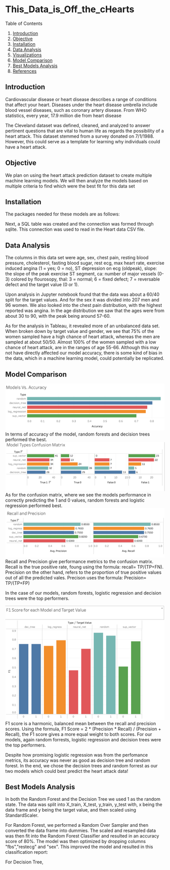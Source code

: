 # This_Data_is_Off_the_cHearts
Table of Contents

1. [Introduction](#introduction)
2. [Objective](#objective)
3. [Installation](#installation)
4. [Data Analysis](#dataanalysis)
5. [Visualizations](#visualizations)
6. [Model Comparison](#modelcomparison)
7. [Best Models Analysis](#bestmodelsanalysis)
8. [References](#references)

## Introduction

Cardiovascular disease or heart disease describes a range of conditions that affect your heart. Diseases under the heart disease umbrella include blood vessel diseases, such as coronary artery disease. From WHO statistics, every year, 17.9 million die from heart disease

The Cleveland dataset was defined, cleaned, and analyzed to answer pertinent questions that are vital to human life as regards the possibility of a heart attack. This dataset stemmed from a survey donated on 7/1/1988. However, this could serve as a template for learning why individuals could have a heart attack. 

## Objective 

We plan on using the heart attack prediction dataset to create multiple machine learning models. We will then analyze the models based on multiple criteria to find which were the best fit for this data set

## Installation
The packages needed for these models are as follows:

Next, a SQL table was created and the connection was formed through sqlite. This connection was used to read in the Heart data CSV file. 

## Data Analysis

The columns in this data set were age, sex, chest pain, resting blood pressure, cholesterol, fasting blood sugar, rest ecg, max heart rate, exercise induced angina (1 = yes; 0 = no), ST depression on ecg (oldpeak), slope: the slope of the peak exercise ST segment, ca: number of major vessels (0-3) colored by flourosopy, thal: 3 = normal; 6 = fixed defect; 7 = reversable defect and the target value (0 or 1).

Upon analysis in Jupyter notebook found that the data was about a 60/40 split for the target values. And for the sex it was divided into 207 men and 96 women. We also looked into the chest pain distribution, with the highest reported was angina. In the age distribution we saw that the ages were from about 30 to 90, with the peak being around 57-60.

As for the analysis in Tableau, it revealed more of an unbalanced data set. When broken down by target value and gender, we see that 75% of the women sampled have a high chance of heart attack, whereas the men are sampled at about 50/50. Almost 100% of the women sampled with a low chance of heart attack, are in the ranges of age 55-66. Although this may not have directly affected our model accuracy, there is some kind of bias in the data, which in a machine learning model,  could potentially be replicated.

## Model Comparison
![accuracy](images/accuracy.png)
In terms of accuracy of the model, random forests and decision trees performed the best.
![accuracy](images/confusion.png)
As for the confusion matrix, where we see the models performance in correctly predicting the 1 and 0 values, random forests and logistic regression performed best. 
![recall](images/recal.png)
Recall and Precision give performance metrics to the confusion matrix. Recall is the true positive rate, foung using the formula: recall= TP/(TP+FN). Precision on the other hand, refers to the proportion of true positive values out of all the predicted vales. Precison uses the formula: Precision= TP/(TP+FP)

In the case of our models, random forests, logistic regression and decision trees were the top performers.

![f1](images/f1.png)
F1 score is a harmonic, balanced mean between the recall and precision scores. Using the formula, F1 Score = 2 * (Precision * Recall) / (Precision + Recall), the F1 score gives a more equal weight to both scores. For our models, again random forrests, logistic regression and decision trees were the top performers.

Despite how promising logistic regression was from the perfomance metrics, its accuracy was never as good as decision tree and random forest. In the end, we chose the decision trees and random forrest as our two models which could best predict the heart attack data!

## Best Models Analysis

In both the Random Forest and the Decision Tree we used 1 as the random state. The data was split into X_train, X_test, y_train, y_test with, x being the data frame and y being the target value, and then scaled using StandardScaler.

For Random Forest, we performed a Random Over Sampler and then converted the data frame into dummies. The scaled and resampled data was then fit into the Random Forest Classifier and resulted in an accuracy score of 80%. The model was then optimized by dropping columns "fbs","restecg" and "sex". This improved the model and resulted in this classification report:

For Decision Tree, 

